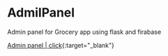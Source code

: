# AdmilPanel
Admin panel for Grocery app using flask and firabase

[Admin panel | click](https://groceryapp343.herokuapp.com/){:target="_blank"}
